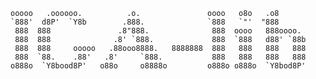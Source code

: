 ```
ooooo   .oooooo.          .o.               oooo   o8o   .o8       
`888'  d8P'  `Y8b        .888.              `888   `"'  "888       
 888  888               .8"888.              888  oooo   888oooo.  
 888  888              .8' `888.             888  `888   d88' `88b 
 888  888     ooooo   .88ooo8888.   8888888  888   888   888   888 
 888  `88.    .88'   .8'     `888.           888   888   888   888 
o888o  `Y8bood8P'   o88o     o8888o         o888o o888o  `Y8bod8P' 
```                                                                   
                                                                   
                                                                   
